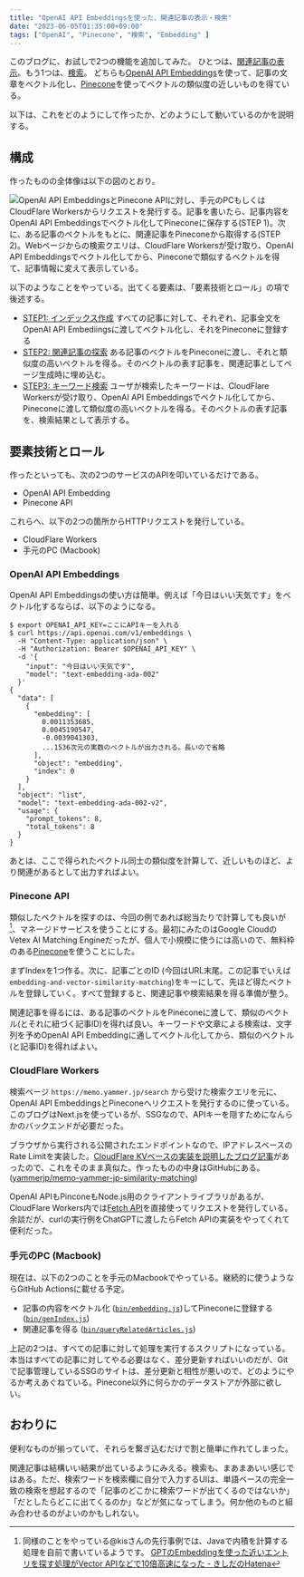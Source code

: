 ```yaml
---
title: "OpenAI API Embeddingsを使った、関連記事の表示・検索"
date: "2023-06-05T01:35:00+09:00"
tags: ["OpenAI", "Pinecone", "検索", "Embedding" ]
---
```


このブログに、お試しで2つの機能を追加してみた。
ひとつは、[関連記事の表示](#related-articles)。もう1つは、[検索](/search)。
どちらも[OpenAI API Embeddings](https://platform.openai.com/docs/guides/embeddings/what-are-embeddings)を使って、記事の文章をベクトル化し、[Pinecone](https://www.pinecone.io)を使ってベクトルの類似度の近しいものを得ている。

以下は、これをどのようにして作ったか、どのようにして動いているのかを説明する。

## 構成

作ったものの全体像は以下の図のとおり。

![OpenAI API EmbeddingsとPinecone APIに対し、手元のPCもしくはCloudFlare Workersからリクエストを発行する。記事を書いたら、記事内容をOpenAI API Embeddingsでベクトル化してPineconeに保存する(STEP 1)。次に、ある記事のベクトルをもとに、関連記事をPineconeから取得する(STEP 2)。Webページからの検索クエリは、CloudFlare Workersが受け取り、OpenAI API Embeddingsでベクトル化してから、Pineconeで類似するベクトルを得て、記事情報に変えて表示している。](http://blob.yammer.jp/embedding-and-vector-similarity-matching.png)

以下のようなことをやっている。出てくる要素は、「要素技術とロール」の項で後述する。

- <u>STEP1: インデックス作成</u>
  すべての記事に対して、それぞれ、記事全文をOpenAI API Embediingsに渡してベクトル化し、それをPineconeに登録する
- <u>STEP2: 関連記事の探索</u>
  ある記事のベクトルをPineconeに渡し、それと類似度の高いベクトルを得る。そのベクトルの表す記事を、関連記事としてページ生成時に埋め込む。
- <u>STEP3: キーワード検索</u>
  ユーザが検索したキーワードは、CloudFlare Workersが受け取り、OpenAI API Embeddingsでベクトル化してから、Pineconeに渡して類似度の高いベクトルを得る。そのベクトルの表す記事を、検索結果として表示する。

## 要素技術とロール

作ったといっても、次の2つのサービスのAPIを叩いているだけである。

- OpenAI API Embedding
- Pinecone API

これらへ、以下の2つの箇所からHTTPリクエストを発行している。

- CloudFlare Workers
- 手元のPC (Macbook)

### OpenAI API Embeddings

OpenAI API Embeddingsの使い方は簡単。例えば「今日はいい天気です」をベクトル化するならば、以下のようになる。

```shell
$ export OPENAI_API_KEY=ここにAPIキーを入れる
$ curl https://api.openai.com/v1/embeddings \
  -H "Content-Type: application/json" \
  -H "Authorization: Bearer $OPENAI_API_KEY" \
  -d '{
    "input": "今日はいい天気です",
    "model": "text-embedding-ada-002"
  }'
{
  "data": [
    {
      "embedding": [
        0.0011353685,
        0.0045190547,
        -0.0039041303,
        ...1536次元の実数のベクトルが出力される。長いので省略
      ],
      "object": "embedding",
      "index": 0
    }
  ],
  "object": "list",
  "model": "text-embedding-ada-002-v2",
  "usage": {
    "prompt_tokens": 8,
    "total_tokens": 8
  }
}
```

あとは、ここで得られたベクトル同士の類似度を計算して、近しいものほど、より関連があるとして出力すればよい。

### Pinecone API

類似したベクトルを探すのは、今回の例であれば総当たりで計算しても良いが[^kishida-hatena]、マネージドサービスを使うことにする。最初にみたのはGoogle CloudのVetex AI Matching Engineだったが、個人で小規模に使うには高いので、無料枠のある[Pinecone](https://www.pinecone.io)を使うことにした。

まずIndexを1つ作る。次に、記事ごとのID (今回はURL末尾。この記事でいえば`embedding-and-vector-similarity-matching`)をキーにして、先ほど得たベクトルを登録していく。すべて登録すると、関連記事や検索結果を得る準備が整う。

関連記事を得るには、ある記事のベクトルをPineconeに渡して、類似のベクトル(とそれに紐づく記事ID)を得れば良い。キーワードや文章による検索は、文字列を予めOpenAI API Embeddingに通してベクトル化してから、類似のベクトル(と記事ID)を得ればよい。

[^kishida-hatena]: 同様のことをやっている@kisさんの先行事例では、Javaで内積を計算する処理を自前で書いているようです。 [GPTのEmbeddingを使った近いエントリを探す処理がVector APIなどで10倍高速になった - きしだのHatena](https://nowokay.hatenablog.com/entry/2023/04/03/173313)

### CloudFlare Workers

検索ページ `https://memo.yammer.jp/search` から受けた検索クエリを元に、OpenAI API EmbeddingsとPineconeへリクエストを発行するのに使っている。このブログはNext.jsを使っているが、SSGなので、APIキーを隠すためになんらかのバックエンドが必要だった。

ブラウザから実行される公開されたエンドポイントなので、IPアドレスベースのRate Limitを実装した。[CloudFlare KVベースの実装を説明したブログ記事](https://steemit.com/blog/@justyy/a-simple-rate-limiter-for-cloudflare-workers-serverless-api-based-on-kv-stores)があったので、これをそのまま真似た。作ったものの中身はGitHubにある。([yammerjp/memo-yammer-jp-similarity-matching](https://github.com/yammerjp/memo-yammer-jp-similarity-matching))

OpenAI APIもPinconeもNode.js用のクライアントライブラリがあるが、CloudFlare Workers内では[Fetch API](https://developer.mozilla.org/en-US/docs/Web/API/Fetch_API)を直接使ってリクエストを発行している。余談だが、curlの実行例をChatGPTに渡したらFetch APIの実装をやってくれて便利だった。

### 手元のPC (Macbook)

現在は、以下の2つのことを手元のMacbookでやっている。継続的に使うようならGitHub Actionsに載せる予定。

- 記事の内容をベクトル化 ([`bin/embedding.js`](https://github.com/yammerjp/memo.yammer.jp/blob/1c2f55be7fb2fdeaba409ff7e189c6bc3d533c55/bin/embedding.js))してPineconeに登録する ([`bin/genIndex.js`](https://github.com/yammerjp/memo.yammer.jp/blob/1c2f55be7fb2fdeaba409ff7e189c6bc3d533c55/bin/embedding.js))
- 関連記事を得る ([`bin/queryRelatedArticles.js`](https://github.com/yammerjp/memo.yammer.jp/blob/1c2f55be7fb2fdeaba409ff7e189c6bc3d533c55/bin/embedding.js))

 上記の2つは、すべての記事に対して処理を実行するスクリプトになっている。本当はすべての記事に対してやる必要はなく、差分更新すればいいのだが、Gitで記事管理しているSSGのサイトは、差分更新と相性が悪いので、どのようにやるか考えあぐねている。Pinecone以外に何らかのデータストアが外部に欲しい。

## おわりに

便利なものが揃っていて、それらを繋ぎ込むだけで割と簡単に作れてしまった。

関連記事は結構いい結果が出ているようにみえる。検索も、まあまあいい感じではある。ただ、検索ワードを検索欄に自分で入力するUIは、単語ベースの完全一致の検索を想起するので「記事のどこかに検索ワードが出てくるのではないか」「だとしたらどこに出てくるのか」などが気になってしまう。何か他のものと組み合わせるのがよいのかもしれない。
